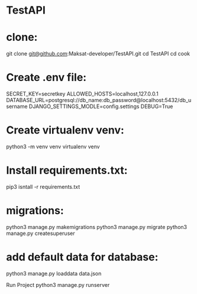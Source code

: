 # TestAPI
# clone:
git clone git@github.com:Maksat-developer/TestAPI.git cd TestAPI cd cook

# Create .env file:
SECRET_KEY=secretkey ALLOWED_HOSTS=localhost,127.0.0.1 DATABASE_URL=postgresql://db_name:db_password@localhost:5432/db_username DJANGO_SETTINGS_MODLE=config.settings DEBUG=True

# Create virtualenv venv:
python3 -m venv venv virtualenv venv

# Install requirements.txt:
pip3 isntall -r requirements.txt

# migrations:
python3 manage.py makemigrations python3 manage.py migrate python3 manage.py createsuperuser

# add default data for database:
python3 manage.py loaddata data.json

Run Project
python3 manage.py runserver
